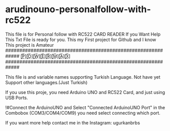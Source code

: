 # arudinouno-personalfollow-with-rc522
This file is for Personal follow with RC522 CARD READER
If you Want Help This Txt File is ready for you. 
This my First project for Github and I know This project is  Amateur
#############################################################
[̲̅P̲̅][̲̅O̲̅][̲̅W̲̅][̲̅E̲̅][̲̅R̲̅][̲̅M̲̅][̲̅A̲̅][̲̅X̲̅]
#############################################################

This file is and variable names supporting  Turkish Language.
Not have yet Support other languages.(Just Turkish)

If you use this proje, you need Arduino UNO and RC522 Card, and just using USB Ports.

!#Connect the ArduinoUNO and Select "Connected ArduinoUNO Port" in the Combobox (COM3/COM4/COM9) you need select connecting which port.

If you want more help contact me in the Instagram: ugurkanbrbs

